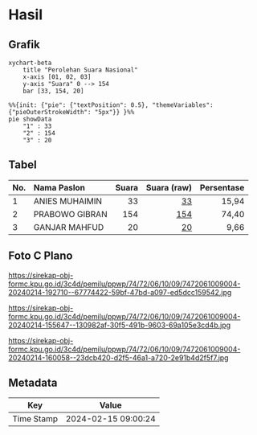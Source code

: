 # Hasil

## Grafik

```mermaid
xychart-beta
    title "Perolehan Suara Nasional"
    x-axis [01, 02, 03]
    y-axis "Suara" 0 --> 154
    bar [33, 154, 20]
```

```mermaid
%%{init: {"pie": {"textPosition": 0.5}, "themeVariables": {"pieOuterStrokeWidth": "5px"}} }%%
pie showData
    "1" : 33
    "2" : 154
    "3" : 20
```

## Tabel

| No. | Nama Paslon    | Suara | Suara (raw) | Persentase |
|:--- |:-------------- | -----:| -----------:| ----------:|
| 1   | ANIES MUHAIMIN | 33    | [33][p-1]   | 15,94      |
| 2   | PRABOWO GIBRAN | 154   | [154][p-2]  | 74,40      |
| 3   | GANJAR MAHFUD  | 20    | [20][p-3]   | 9,66       |


[p-1]: https://github.com/gigit-pemilu/pemilu-2024/blob/main/pilpres/hitung-suara/sub/74-sulawesi-tenggara/sub/72-kota-bau-bau/sub/06-murhum/sub/1009-melai/sub/004-tps/sub/paslon-1.txt
[p-2]: https://github.com/gigit-pemilu/pemilu-2024/blob/main/pilpres/hitung-suara/sub/74-sulawesi-tenggara/sub/72-kota-bau-bau/sub/06-murhum/sub/1009-melai/sub/004-tps/sub/paslon-2.txt
[p-3]: https://github.com/gigit-pemilu/pemilu-2024/blob/main/pilpres/hitung-suara/sub/74-sulawesi-tenggara/sub/72-kota-bau-bau/sub/06-murhum/sub/1009-melai/sub/004-tps/sub/paslon-3.txt

## Foto C Plano

https://sirekap-obj-formc.kpu.go.id/3c4d/pemilu/ppwp/74/72/06/10/09/7472061009004-20240214-192710--67774422-59bf-47bd-a097-ed5dcc159542.jpg

https://sirekap-obj-formc.kpu.go.id/3c4d/pemilu/ppwp/74/72/06/10/09/7472061009004-20240214-155647--130982af-30f5-491b-9603-69a105e3cd4b.jpg

https://sirekap-obj-formc.kpu.go.id/3c4d/pemilu/ppwp/74/72/06/10/09/7472061009004-20240214-160058--23dcb420-d2f5-46a1-a720-2e91b4d2f5f7.jpg


## Metadata

| Key        | Value               |
| ---------- | ------------------- |
| Time Stamp | 2024-02-15 09:00:24 |



